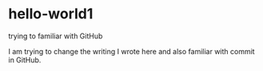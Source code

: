 # hello-world1
trying to familiar with GitHub

I am trying to change the writing I wrote here and also familiar with commit in GitHub.
